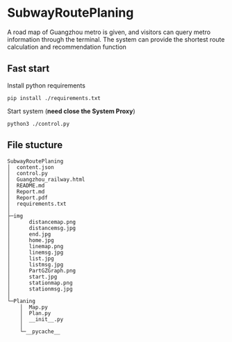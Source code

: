 # SubwayRoutePlaning

A road map of Guangzhou metro is given, and visitors can query  metro information through the terminal. The system can provide the shortest route  calculation and recommendation function

## Fast start

Install python requirements

```shell
pip install ./requirements.txt
```

Start system (**need close the System Proxy**)

```shell
python3 ./control.py
```

## File stucture

```text
SubwayRoutePlaning
│  content.json
│  control.py
│  Guangzhou_railway.html
│  README.md
│  Report.md
│  Report.pdf
│  requirements.txt
│
├─img
│      distancemap.png
│      distancemsg.jpg
│      end.jpg
│      home.jpg
│      linemap.png
│      linemsg.jpg
│      list.jpg
│      listmsg.jpg
│      PartGZGraph.png
│      start.jpg
│      stationmap.png
│      stationmsg.jpg
│
└─Planing
    │  Map.py
    │  Plan.py
    │  __init__.py
    │
    └─__pycache__
```
